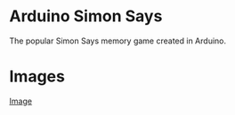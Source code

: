 # Arduino Simon Says
The popular Simon Says memory game created in Arduino.

# Images
[Image](https://i.imgur.com/mUFA6Gw.gifv)

